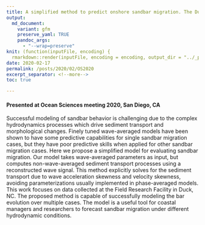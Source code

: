 ```yaml
---
title: A simplified method to predict onshore sandbar migration. The Duck, NC case
output:
  md_document:
    variant: gfm
    preserve_yaml: TRUE
    pandoc_args: 
      - "--wrap=preserve"
knit: (function(inputFile, encoding) {
  rmarkdown::render(inputFile, encoding = encoding, output_dir = "../_posts") })
date: 2020-02-17
permalink: /posts/2020/02/OS2020
excerpt_separator: <!--more-->
toc: true

---
```

#### Presented at Ocean Sciences meeting 2020, San Diego, CA
Successful modeling of sandbar behavior is challenging due to the complex hydrodynamics processes which drive sediment transport and morphological changes. Finely tuned wave-averaged models have been shown to have some predictive capabilities for single sandbar migration cases, but they have poor predictive skills when applied for other sandbar migration cases. Here we propose a simplified model for evaluating sandbar migration. Our model takes wave-averaged parameters as input, but computes non-wave-averaged sediment transport processes using a reconstructed wave signal. This method explicitly solves for the sediment transport due to wave acceleration skewness and velocity skewness, avoiding parameterizations usually implemented in phase-averaged models. This work focuses on data collected at the Field Research Facility in Duck, NC. The proposed method is capable of successfully modeling the bar evolution over multiple cases. The model is a useful tool for coastal managers and researchers to forecast sandbar migration under different hydrodynamic conditions. 

<!--more-->

